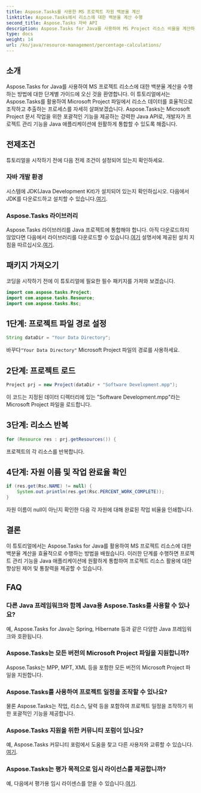 ```yaml
---
title: Aspose.Tasks를 사용한 MS 프로젝트 자원 백분율 계산
linktitle: Aspose.Tasks에서 리소스에 대한 백분율 계산 수행
second_title: Aspose.Tasks 자바 API
description: Aspose.Tasks for Java를 사용하여 MS Project 리소스 비율을 계산하는 방법을 알아보세요. 코드 예제가 포함된 단계별 가이드입니다.
type: docs
weight: 14
url: /ko/java/resource-management/percentage-calculations/
---
```

## 소개
Aspose.Tasks for Java를 사용하여 MS 프로젝트 리소스에 대한 백분율 계산을 수행하는 방법에 대한 단계별 가이드에 오신 것을 환영합니다. 이 튜토리얼에서는 Aspose.Tasks를 활용하여 Microsoft Project 파일에서 리소스 데이터를 효율적으로 조작하고 추출하는 프로세스를 자세히 살펴보겠습니다. Aspose.Tasks는 Microsoft Project 문서 작업을 위한 포괄적인 기능을 제공하는 강력한 Java API로, 개발자가 프로젝트 관리 기능을 Java 애플리케이션에 원활하게 통합할 수 있도록 해줍니다.
## 전제조건
튜토리얼을 시작하기 전에 다음 전제 조건이 설정되어 있는지 확인하세요.
### 자바 개발 환경
 시스템에 JDK(Java Development Kit)가 설치되어 있는지 확인하십시오. 다음에서 JDK를 다운로드하고 설치할 수 있습니다.[여기](https://www.oracle.com/java/technologies/javase-jdk11-downloads.html).
### Aspose.Tasks 라이브러리
Aspose.Tasks 라이브러리를 Java 프로젝트에 통합해야 합니다. 아직 다운로드하지 않았다면 다음에서 라이브러리를 다운로드할 수 있습니다.[여기](https://releases.aspose.com/tasks/java/) 설명서에 제공된 설치 지침을 따르십시오.[여기](https://reference.aspose.com/tasks/java/).

## 패키지 가져오기
코딩을 시작하기 전에 이 튜토리얼에 필요한 필수 패키지를 가져와 보겠습니다.
```java
import com.aspose.tasks.Project;
import com.aspose.tasks.Resource;
import com.aspose.tasks.Rsc;
```
## 1단계: 프로젝트 파일 경로 설정
```java
String dataDir = "Your Data Directory";
```
 바꾸다`"Your Data Directory"` Microsoft Project 파일의 경로를 사용하세요.
## 2단계: 프로젝트 로드
```java
Project prj = new Project(dataDir + "Software Development.mpp");
```
이 코드는 지정된 데이터 디렉터리에 있는 "Software Development.mpp"라는 Microsoft Project 파일을 로드합니다.
## 3단계: 리소스 반복
```java
for (Resource res : prj.getResources()) {
```
프로젝트의 각 리소스를 반복합니다.
## 4단계: 자원 이름 및 작업 완료율 확인
```java
if (res.get(Rsc.NAME) != null) {
    System.out.println(res.get(Rsc.PERCENT_WORK_COMPLETE));
}
```
자원 이름이 null이 아닌지 확인한 다음 각 자원에 대해 완료된 작업 비율을 인쇄합니다.

## 결론
이 튜토리얼에서는 Aspose.Tasks for Java를 활용하여 MS 프로젝트 리소스에 대한 백분율 계산을 효율적으로 수행하는 방법을 배웠습니다. 이러한 단계를 수행하면 프로젝트 관리 기능을 Java 애플리케이션에 원활하게 통합하여 프로젝트 리소스 활용에 대한 향상된 제어 및 통찰력을 제공할 수 있습니다.
## FAQ
### 다른 Java 프레임워크와 함께 Java용 Aspose.Tasks를 사용할 수 있나요?
예, Aspose.Tasks for Java는 Spring, Hibernate 등과 같은 다양한 Java 프레임워크와 호환됩니다.
### Aspose.Tasks는 모든 버전의 Microsoft Project 파일을 지원합니까?
Aspose.Tasks는 MPP, MPT, XML 등을 포함한 모든 버전의 Microsoft Project 파일을 지원합니다.
### Aspose.Tasks를 사용하여 프로젝트 일정을 조작할 수 있나요?
물론 Aspose.Tasks는 작업, 리소스, 달력 등을 포함하여 프로젝트 일정을 조작하기 위한 포괄적인 기능을 제공합니다.
### Aspose.Tasks 지원을 위한 커뮤니티 포럼이 있나요?
 예, Aspose.Tasks 커뮤니티 포럼에서 도움을 찾고 다른 사용자와 교류할 수 있습니다.[여기](https://forum.aspose.com/c/tasks/15).
### Aspose.Tasks는 평가 목적으로 임시 라이선스를 제공합니까?
 예, 다음에서 평가용 임시 라이센스를 얻을 수 있습니다.[여기](https://purchase.aspose.com/temporary-license/).